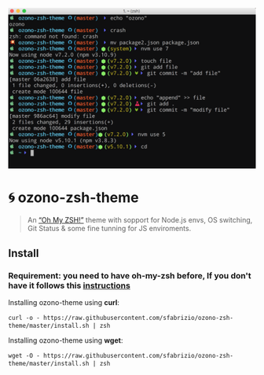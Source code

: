 ![ozono](./preview.png)

# 🌀  ozono-zsh-theme

> An [“Oh My ZSH!”](http://ohmyz.sh/) theme with sopport for Node.js envs, OS switching, Git Status & some fine tunning for JS enviroments.

## Install

### **Requirement:** you need to have oh-my-zsh before, If you don't have it follows this [instructions](https://github.com/robbyrussell/oh-my-zsh/#basic-installation)

Installing ozono-theme using **curl**:

```
curl -o - https://raw.githubusercontent.com/sfabrizio/ozono-zsh-theme/master/install.sh | zsh
```

Installing ozono-theme using **wget**:

```
wget -O - https://raw.githubusercontent.com/sfabrizio/ozono-zsh-theme/master/install.sh | zsh
```
